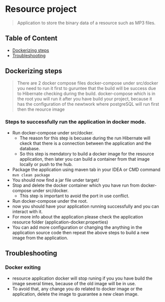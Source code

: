 # Resource project
> Application to store the binary data of a resource such as MP3 files.
## Table of Content

- [Dockerizing steps](#Dockerizing-steps)
- [Troubleshooting](#Troubleshooting)
  
## Dockerizing steps
> There are 2 docker compose files
> docker-compose under src/docker you need to run it first to guruntee that the build will be success due to Hibernate checking during the build.
> docker-compose which is in the root you will run it after you have build your project, because it has the configuration of the newtwork where postgreSQL will run first then the reource image
### Steps to successfully run the application in docker mode.
* Run docker-compose under src/docker.
  * The reason for this step is becuase during the run Hibernate will ckeck that there is a connection between the application and the database.
  * So this step is mendatory to build a docker image for the resource application, then later you can build a container from that image locally or push to the hub.
* Package the application using maven tab in your IDEA or CMD command `mvn clean package`
* You should now find a jar file under target/
* Stop and delete the docker container which you have run from docker-compose under src/docker.
  * This step is important to avoid the port in use conflict.
* Run docker-compose under the root.
* now you should have your application running successfully and you can interact with it.
* For more info about the application please check the application resource folder (application-docker.properties)
* You can add more configuration or changing the anything in the application source code then repeat the above steps to build a new image from the application.
## Troubleshooting
### Docker exiting
* resource application docker will stop runing if you you have build the image several times, because of the old image will be in use.
* To avoid that, any change you do related to docker image or the application, delete the image to guarantee  a new clean image.
